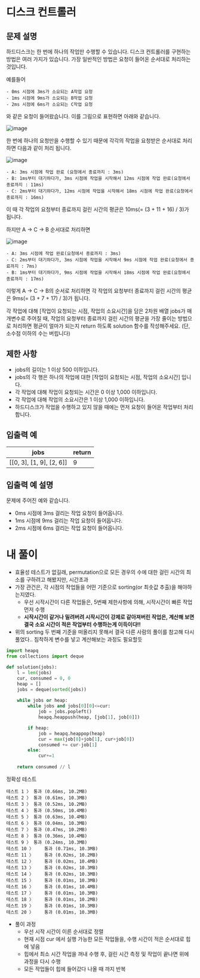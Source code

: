 # 디스크 컨트롤러
## 문제 설명
하드디스크는 한 번에 하나의 작업만 수행할 수 있습니다. 디스크 컨트롤러를 구현하는 방법은 여러 가지가 있습니다. 가장 일반적인 방법은 요청이 들어온 순서대로 처리하는 것입니다.

예를들어

```
- 0ms 시점에 3ms가 소요되는 A작업 요청
- 1ms 시점에 9ms가 소요되는 B작업 요청
- 2ms 시점에 6ms가 소요되는 C작업 요청
```
와 같은 요청이 들어왔습니다. 이를 그림으로 표현하면 아래와 같습니다.

![image](https://github.com/Namkwangwoon/TIL-Algorithm-/assets/19163372/02aab182-42e2-4019-a6fe-4324e0cfbdcb)

한 번에 하나의 요청만을 수행할 수 있기 때문에 각각의 작업을 요청받은 순서대로 처리하면 다음과 같이 처리 됩니다.

![image](https://github.com/Namkwangwoon/TIL-Algorithm-/assets/19163372/87e4a44c-3b05-4e3b-ac4c-1b30a6afbab7)

```
- A: 3ms 시점에 작업 완료 (요청에서 종료까지 : 3ms)
- B: 1ms부터 대기하다가, 3ms 시점에 작업을 시작해서 12ms 시점에 작업 완료(요청에서 종료까지 : 11ms)
- C: 2ms부터 대기하다가, 12ms 시점에 작업을 시작해서 18ms 시점에 작업 완료(요청에서 종료까지 : 16ms)
```
이 때 각 작업의 요청부터 종료까지 걸린 시간의 평균은 10ms(= (3 + 11 + 16) / 3)가 됩니다.

하지만 A → C → B 순서대로 처리하면

![image](https://github.com/Namkwangwoon/TIL-Algorithm-/assets/19163372/2319ef89-4d16-4675-a6d6-bd9be05761e5)

```
- A: 3ms 시점에 작업 완료(요청에서 종료까지 : 3ms)
- C: 2ms부터 대기하다가, 3ms 시점에 작업을 시작해서 9ms 시점에 작업 완료(요청에서 종료까지 : 7ms)
- B: 1ms부터 대기하다가, 9ms 시점에 작업을 시작해서 18ms 시점에 작업 완료(요청에서 종료까지 : 17ms)
```
이렇게 A → C → B의 순서로 처리하면 각 작업의 요청부터 종료까지 걸린 시간의 평균은 9ms(= (3 + 7 + 17) / 3)가 됩니다.

각 작업에 대해 [작업이 요청되는 시점, 작업의 소요시간]을 담은 2차원 배열 jobs가 매개변수로 주어질 때, 작업의 요청부터 종료까지 걸린 시간의 평균을 가장 줄이는 방법으로 처리하면 평균이 얼마가 되는지 return 하도록 solution 함수를 작성해주세요. (단, 소수점 이하의 수는 버립니다)

## 제한 사항
- jobs의 길이는 1 이상 500 이하입니다.
- jobs의 각 행은 하나의 작업에 대한 [작업이 요청되는 시점, 작업의 소요시간] 입니다.
- 각 작업에 대해 작업이 요청되는 시간은 0 이상 1,000 이하입니다.
- 각 작업에 대해 작업의 소요시간은 1 이상 1,000 이하입니다.
- 하드디스크가 작업을 수행하고 있지 않을 때에는 먼저 요청이 들어온 작업부터 처리합니다.

## 입출력 예
|jobs|return|
|-|-|
|[[0, 3], [1, 9], [2, 6]]|9|

## 입출력 예 설명
문제에 주어진 예와 같습니다.

- 0ms 시점에 3ms 걸리는 작업 요청이 들어옵니다.
- 1ms 시점에 9ms 걸리는 작업 요청이 들어옵니다.
- 2ms 시점에 6ms 걸리는 작업 요청이 들어옵니다.

# 내 풀이
- 효율성 테스트가 없길래, permutation으로 모든 경우의 수에 대한 걸린 시간의 최소를 구하려고 해봤지만, 시간초과
- 가장 관건은, 각 시점의 작업들을 어떤 기준으로 sorting(or 최솟값 추출)을 해야하는지였다.
  - 우선 시작시간이 다른 작업들은, 5번째 제한사항에 의해, 시작시간이 빠른 작업 먼저 수행
  - **시작시간이 같거나 밀려버려 시작시간이 강제로 같아져버린 작업은, 계산해 보면 결국 소요 시간이 적은 작업부터 수행하는게 이득이다!!**
- 위의 sorting 두 번째 기준을 떠올리지 못해서 결국 다른 사람의 풀이를 참고해 다시 풀었다.. 침착하게 변수를 넣고 계산해보는 과정도 필요할듯

```python
import heapq
from collections import deque

def solution(jobs):
    l = len(jobs)
    cur, consumed = 0, 0
    heap = []
    jobs = deque(sorted(jobs))
    
    while jobs or heap:
        while jobs and jobs[0][0]<=cur:
            job = jobs.popleft()
            heapq.heappush(heap, [job[1], job[0]])

        if heap:
            job = heapq.heappop(heap)
            cur = max(job[0]+job[1], cur+job[0])
            consumed += cur-job[1]
        else:
            cur+=1
    
    return consumed // l
```
정확성  테스트
```
테스트 1 〉	통과 (0.66ms, 10.2MB)
테스트 2 〉	통과 (0.61ms, 10.3MB)
테스트 3 〉	통과 (0.52ms, 10.2MB)
테스트 4 〉	통과 (0.50ms, 10.4MB)
테스트 5 〉	통과 (0.63ms, 10.4MB)
테스트 6 〉	통과 (0.04ms, 10.3MB)
테스트 7 〉	통과 (0.47ms, 10.2MB)
테스트 8 〉	통과 (0.36ms, 10.4MB)
테스트 9 〉	통과 (0.24ms, 10.3MB)
테스트 10 〉	통과 (0.71ms, 10.3MB)
테스트 11 〉	통과 (0.02ms, 10.2MB)
테스트 12 〉	통과 (0.02ms, 10.4MB)
테스트 13 〉	통과 (0.02ms, 10.3MB)
테스트 14 〉	통과 (0.02ms, 10.3MB)
테스트 15 〉	통과 (0.01ms, 10.3MB)
테스트 16 〉	통과 (0.01ms, 10.4MB)
테스트 17 〉	통과 (0.01ms, 10.3MB)
테스트 18 〉	통과 (0.01ms, 10.2MB)
테스트 19 〉	통과 (0.01ms, 10.3MB)
테스트 20 〉	통과 (0.01ms, 10.3MB)
```
- 풀이 과정
  - 우선 시작 시간이 이른 순서대로 정렬
  - 현재 시점 cur 에서 실행 가능한 모든 작업들을, 수행 시간이 적은 순서대로 힙에 넣음
  - 힙에서 최소 시간 작업을 꺼내 수행 후, 걸린 시간 측정 및 작업이 끝나면 위에 과정을 다시 수행
  - 모든 작업들이 힙에 들어갔다 나올 때 까지 반복
